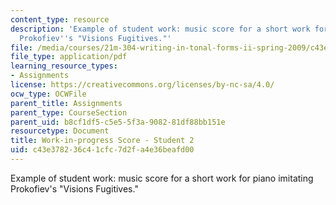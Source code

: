 ```yaml
---
content_type: resource
description: 'Example of student work: music score for a short work for piano imitating
  Prokofiev''s "Visions Fugitives."'
file: /media/courses/21m-304-writing-in-tonal-forms-ii-spring-2009/c43e378236c41cfc7d2fa4e36beafd00_MIT21M_304s09_sw02.pdf
file_type: application/pdf
learning_resource_types:
- Assignments
license: https://creativecommons.org/licenses/by-nc-sa/4.0/
ocw_type: OCWFile
parent_title: Assignments
parent_type: CourseSection
parent_uid: b8cf1df5-c5e5-5f3a-9082-81df88bb151e
resourcetype: Document
title: Work-in-progress Score - Student 2
uid: c43e3782-36c4-1cfc-7d2f-a4e36beafd00
---
```

Example of student work: music score for a short work for piano imitating Prokofiev's "Visions Fugitives."